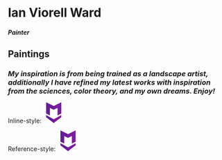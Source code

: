 # Ian Viorell Ward 
#### *Painter*
## Paintings
### *My inspiration is from being trained as a landscape artist, additionally I have refined my latest works with inspiration from the sciences, color theory, and my own dreams. Enjoy!*

Inline-style: 
![alt text](https://github.com/adam-p/markdown-here/raw/master/src/common/images/icon48.png "Logo Title Text 1")

Reference-style: 
![alt text][logo]

[logo]: https://github.com/adam-p/markdown-here/raw/master/src/common/images/icon48.png "Logo Title Text 2"

